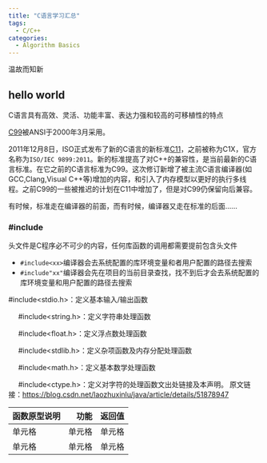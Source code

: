 ```yaml
---
title: "C语言学习汇总"
tags:
  - C/C++
categories:
  - Algorithm Basics
---
```

温故而知新

## hello world
C语言具有高效、灵活、功能丰富、表达力强和较高的可移植性的特点

[C99](https://zh.wikipedia.org/wiki/C%E8%AF%AD%E8%A8%80#C99)被ANSI于2000年3月采用。

2011年12月8日，ISO正式发布了新的C语言的新标准[C11](https://zh.wikipedia.org/wiki/C11)，之前被称为C1X，官方名称为`ISO/IEC 9899:2011`。新的标准提高了对C++的兼容性，是当前最新的C语言标准。在它之前的C语言标准为C99。这次修订新增了被主流C语言编译器(如GCC,Clang,Visual C++等)增加的内容，和引入了内存模型以更好的执行多线程。之前C99的一些被推迟的计划在C11中增加了，但是对C99仍保留向后兼容。

有时候，标准走在编译器的前面，而有时候，编译器又走在标准的后面……

### #include
头文件是C程序必不可少的内容，任何库函数的调用都需要提前包含头文件
- `#include<xx>`编译器会去系统配置的库环境变量和者用户配置的路径去搜索
- `#include"xx"`编译器会先在项目的当前目录查找，找不到后才会去系统配置的库环境变量和用户配置的路径去搜索

#include<stdio.h>：定义基本输入/输出函数

     #include<string.h>：定义字符串处理函数

     #include<float.h>：定义浮点数处理函数

     #include<stdlib.h>：定义杂项函数及内存分配处理函数

     #include<math.h>：定义基本数学处理函数

     #include<ctype.h>：定义对字符的处理函数文出处链接及本声明。
原文链接：https://blog.csdn.net/laozhuxinlu/java/article/details/51878947

| 函数原型说明 | 功能 | 返回值 |
| :-----| ----: | :----: |
| 单元格 | 单元格 | 单元格 |
| 单元格 | 单元格 | 单元格 |